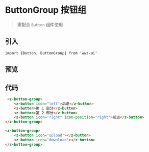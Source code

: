 # ButtonGroup 按钮组 

> 需配合 `Button` 组件使用

## 引入

```
import {Button, ButtonGroup} from 'wwz-ui'
```

## 预览

<ClientOnly>
<button-button-group/>
</ClientOnly>


## 代码

```html
 <z-button-group>
    <z-button icon="left">后退</z-button>
    <z-button>第 1 部分</z-button>
    <z-button>第 2 部分</z-button>
    <z-button icon="right" icon-position="right">前进</z-button>
</z-button-group>

<z-button-group>
    <z-button icon="upload"></z-button>
    <z-button icon="download"></z-button>
</z-button-group>
```

